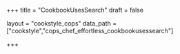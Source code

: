 +++
title = "CookbookUsesSearch"
draft = false

layout = "cookstyle_cops"
data_path = ["cookstyle","cops_chef_effortless_cookbookusessearch"]

+++

<!-- The content of this page is automatically generated from the
cops_chef_effortless_cookbookusessearch.yml file in github.com/chef/cookstyle/blob/main/docs-chef-io/data/cookstyle/. -->
